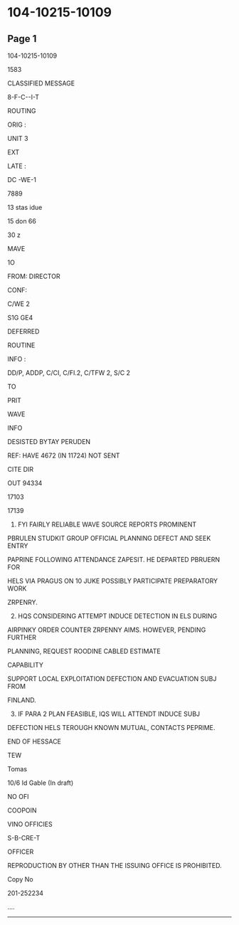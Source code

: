 # 104-10215-10109

## Page 1

104-10215-10109

1583

CLASSIFIED MESSAGE

8-F-C--I-T

ROUTING

ORIG :

UNIT 3

EXT

LATE :

DC -WE-1

7889

13 stas idue

15 don 66

30 z

MAVE

1O

FROM: DIRECTOR

CONF:

C/WE 2

S1G GE4

DEFERRED

ROUTINE

INFO :

DD/P, ADDP, C/CI, C/FI.2, C/TFW 2, S/C 2

TO

PRIT

WAVE

INFO

DESISTED BYTAY PERUDEN

REF: HAVE 4672 (IN 11724) NOT SENT

CITE DIR

OUT 94334

17103

17139

1. FYI FAIRLY RELIABLE WAVE SOURCE REPORTS PROMINENT

PBRULEN STUDKIT GROUP OFFICIAL PLANNING DEFECT AND SEEK ENTRY

PAPRINE FOLLOWING ATTENDANCE ZAPESIT. HE DEPARTED PBRUERN FOR

HELS VIA PRAGUS ON 10 JUKE POSSIBLY PARTICIPATE PREPARATORY WORK

ZRPENRY.

2. HQS CONSIDERING ATTEMPT INDUCE DETECTION IN ELS DURING

AIRPINKY ORDER COUNTER ZRPENNY AIMS. HOWEVER, PENDING FURTHER

PLANNING, REQUEST ROODINE CABLED ESTIMATE

CAPABILITY

SUPPORT LOCAL EXPLOITATION DEFECTION AND EVACUATION SUBJ FROM

FINLAND.

3. IF PARA 2 PLAN FEASIBLE, IQS WILL ATTENDT INDUCE SUBJ

DEFECTION HELS TEROUGH KNOWN MUTUAL, CONTACTS PEPRIME.

END OF HESSACE

TEW

Tomas

10/6 Id Gable (In draft)

NO OFI

COOPOIN

VINO OFFICIES

S-B-CRE-T

OFFICER

REPRODUCTION BY OTHER THAN THE ISSUING OFFICE IS PROHIBITED.

Copy No

201-252234

....

---

